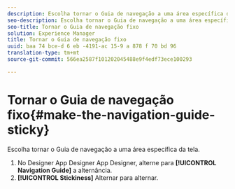 ```yaml
---
description: Escolha tornar o Guia de navegação a uma área específica da tela.
seo-description: Escolha tornar o Guia de navegação a uma área específica da tela.
seo-title: Tornar o Guia de navegação fixo
solution: Experience Manager
title: Tornar o Guia de navegação fixo
uuid: baa 74 bce-d 6 eb -4191-ac 15-9 a 878 f 70 bd 96
translation-type: tm+mt
source-git-commit: 566ea2587f101202045488e9f4edf73ece100293

---
```



# Tornar o Guia de navegação fixo{#make-the-navigation-guide-sticky}

Escolha tornar o Guia de navegação a uma área específica da tela.

1. No Designer App Designer App Designer, alterne para **[!UICONTROL Navigation Guide]** a alternância.
1. **[!UICONTROL Stickiness]** Alternar para alternar.
